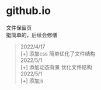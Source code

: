 # github.io
文件保留页<br>
挺简单的，后续会修缮<br>
>2022/4/17<br>
>[+] 添加css 简单优化了文件结构<br>
>2022/5/1<br>
>[+] 添加动态背景 优化文件结构<br>
>2022/5/1<br>
>[+] 添加js
